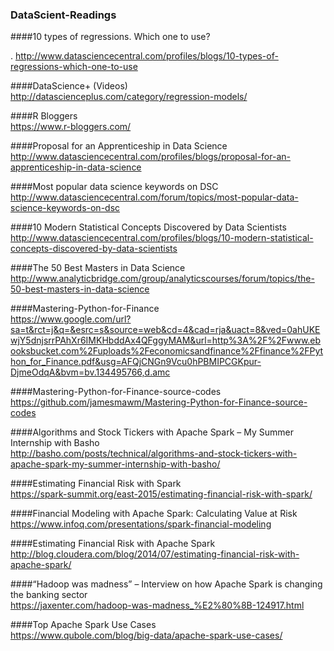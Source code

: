 ### DataScient-Readings

####10 types of regressions. Which one to use?

. http://www.datasciencecentral.com/profiles/blogs/10-types-of-regressions-which-one-to-use

####DataScience+  (Videos)
http://datascienceplus.com/category/regression-models/  

####R Bloggers  
https://www.r-bloggers.com/

####Proposal for an Apprenticeship in Data Science  
http://www.datasciencecentral.com/profiles/blogs/proposal-for-an-apprenticeship-in-data-science

####Most popular data science keywords on DSC  
http://www.datasciencecentral.com/forum/topics/most-popular-data-science-keywords-on-dsc  

####10 Modern Statistical Concepts Discovered by Data Scientists  
http://www.datasciencecentral.com/profiles/blogs/10-modern-statistical-concepts-discovered-by-data-scientists  

####The 50 Best Masters in Data Science  
http://www.analyticbridge.com/group/analyticscourses/forum/topics/the-50-best-masters-in-data-science

####Mastering-Python-for-Finance  
https://www.google.com/url?sa=t&rct=j&q=&esrc=s&source=web&cd=4&cad=rja&uact=8&ved=0ahUKEwjY5dnjsrrPAhXr6IMKHbddAx4QFggyMAM&url=http%3A%2F%2Fwww.ebooksbucket.com%2Fuploads%2Feconomicsandfinance%2Ffinance%2FPython_for_Finance.pdf&usg=AFQjCNGn9Vcu0hPBMIPCGKpur-DjmeOdqA&bvm=bv.134495766,d.amc  

####Mastering-Python-for-Finance-source-codes  
https://github.com/jamesmawm/Mastering-Python-for-Finance-source-codes   

####Algorithms and Stock Tickers with Apache Spark – My Summer Internship with Basho  
http://basho.com/posts/technical/algorithms-and-stock-tickers-with-apache-spark-my-summer-internship-with-basho/  

####Estimating Financial Risk with Spark  
https://spark-summit.org/east-2015/estimating-financial-risk-with-spark/  

####Financial Modeling with Apache Spark: Calculating Value at Risk  
https://www.infoq.com/presentations/spark-financial-modeling  

####Estimating Financial Risk with Apache Spark
http://blog.cloudera.com/blog/2014/07/estimating-financial-risk-with-apache-spark/

####“Hadoop was madness” – Interview on how Apache Spark is changing the banking sector  
https://jaxenter.com/hadoop-was-madness_%E2%80%8B-124917.html  

####Top Apache Spark Use Cases  
https://www.qubole.com/blog/big-data/apache-spark-use-cases/  


